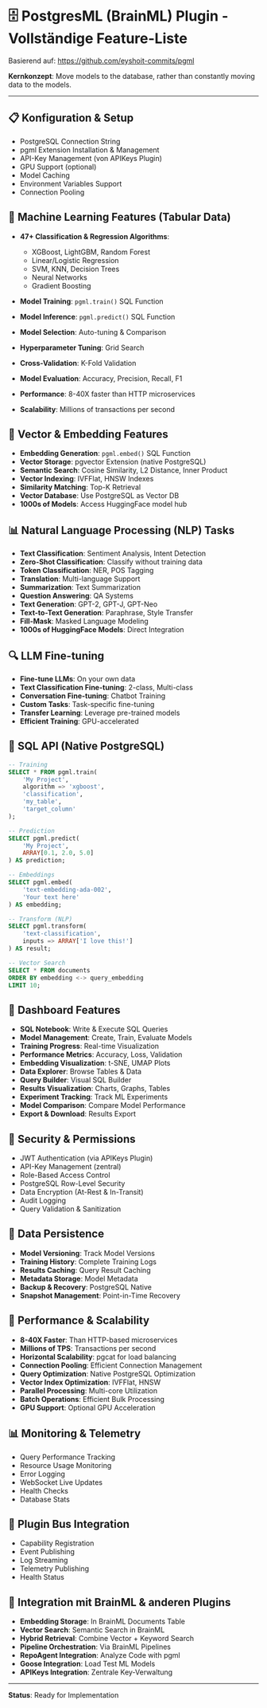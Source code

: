 # 🗄️ PostgresML (BrainML) Plugin - Vollständige Feature-Liste

Basierend auf: https://github.com/eyshoit-commits/pgml

**Kernkonzept**: Move models to the database, rather than constantly moving data to the models.

---

## 📋 Konfiguration & Setup

- PostgreSQL Connection String
- pgml Extension Installation & Management
- API-Key Management (von APIKeys Plugin)
- GPU Support (optional)
- Model Caching
- Environment Variables Support
- Connection Pooling

## 🤖 Machine Learning Features (Tabular Data)

- **47+ Classification & Regression Algorithms**:
  - XGBoost, LightGBM, Random Forest
  - Linear/Logistic Regression
  - SVM, KNN, Decision Trees
  - Neural Networks
  - Gradient Boosting

- **Model Training**: `pgml.train()` SQL Function
- **Model Inference**: `pgml.predict()` SQL Function
- **Model Selection**: Auto-tuning & Comparison
- **Hyperparameter Tuning**: Grid Search
- **Cross-Validation**: K-Fold Validation
- **Model Evaluation**: Accuracy, Precision, Recall, F1
- **Performance**: 8-40X faster than HTTP microservices
- **Scalability**: Millions of transactions per second

## 🧠 Vector & Embedding Features

- **Embedding Generation**: `pgml.embed()` SQL Function
- **Vector Storage**: pgvector Extension (native PostgreSQL)
- **Semantic Search**: Cosine Similarity, L2 Distance, Inner Product
- **Vector Indexing**: IVFFlat, HNSW Indexes
- **Similarity Matching**: Top-K Retrieval
- **Vector Database**: Use PostgreSQL as Vector DB
- **1000s of Models**: Access HuggingFace model hub

## 📊 Natural Language Processing (NLP) Tasks

- **Text Classification**: Sentiment Analysis, Intent Detection
- **Zero-Shot Classification**: Classify without training data
- **Token Classification**: NER, POS Tagging
- **Translation**: Multi-language Support
- **Summarization**: Text Summarization
- **Question Answering**: QA Systems
- **Text Generation**: GPT-2, GPT-J, GPT-Neo
- **Text-to-Text Generation**: Paraphrase, Style Transfer
- **Fill-Mask**: Masked Language Modeling
- **1000s of HuggingFace Models**: Direct Integration

## 🔍 LLM Fine-tuning

- **Fine-tune LLMs**: On your own data
- **Text Classification Fine-tuning**: 2-class, Multi-class
- **Conversation Fine-tuning**: Chatbot Training
- **Custom Tasks**: Task-specific fine-tuning
- **Transfer Learning**: Leverage pre-trained models
- **Efficient Training**: GPU-accelerated

## 🔌 SQL API (Native PostgreSQL)

```sql
-- Training
SELECT * FROM pgml.train(
    'My Project',
    algorithm => 'xgboost',
    'classification',
    'my_table',
    'target_column'
);

-- Prediction
SELECT pgml.predict(
    'My Project',
    ARRAY[0.1, 2.0, 5.0]
) AS prediction;

-- Embeddings
SELECT pgml.embed(
    'text-embedding-ada-002',
    'Your text here'
) AS embedding;

-- Transform (NLP)
SELECT pgml.transform(
    'text-classification',
    inputs => ARRAY['I love this!']
) AS result;

-- Vector Search
SELECT * FROM documents
ORDER BY embedding <-> query_embedding
LIMIT 10;
```

## 🎨 Dashboard Features

- **SQL Notebook**: Write & Execute SQL Queries
- **Model Management**: Create, Train, Evaluate Models
- **Training Progress**: Real-time Visualization
- **Performance Metrics**: Accuracy, Loss, Validation
- **Embedding Visualization**: t-SNE, UMAP Plots
- **Data Explorer**: Browse Tables & Data
- **Query Builder**: Visual SQL Builder
- **Results Visualization**: Charts, Graphs, Tables
- **Experiment Tracking**: Track ML Experiments
- **Model Comparison**: Compare Model Performance
- **Export & Download**: Results Export

## 🔐 Security & Permissions

- JWT Authentication (via APIKeys Plugin)
- API-Key Management (zentral)
- Role-Based Access Control
- PostgreSQL Row-Level Security
- Data Encryption (At-Rest & In-Transit)
- Audit Logging
- Query Validation & Sanitization

## 💾 Data Persistence

- **Model Versioning**: Track Model Versions
- **Training History**: Complete Training Logs
- **Results Caching**: Query Result Caching
- **Metadata Storage**: Model Metadata
- **Backup & Recovery**: PostgreSQL Native
- **Snapshot Management**: Point-in-Time Recovery

## 🚀 Performance & Scalability

- **8-40X Faster**: Than HTTP-based microservices
- **Millions of TPS**: Transactions per second
- **Horizontal Scalability**: pgcat for load balancing
- **Connection Pooling**: Efficient Connection Management
- **Query Optimization**: Native PostgreSQL Optimization
- **Vector Index Optimization**: IVFFlat, HNSW
- **Parallel Processing**: Multi-core Utilization
- **Batch Operations**: Efficient Bulk Processing
- **GPU Support**: Optional GPU Acceleration

## 📊 Monitoring & Telemetry

- Query Performance Tracking
- Resource Usage Monitoring
- Error Logging
- WebSocket Live Updates
- Health Checks
- Database Stats

## 🔗 Plugin Bus Integration

- Capability Registration
- Event Publishing
- Log Streaming
- Telemetry Publishing
- Health Status

## 🔄 Integration mit BrainML & anderen Plugins

- **Embedding Storage**: In BrainML Documents Table
- **Vector Search**: Semantic Search in BrainML
- **Hybrid Retrieval**: Combine Vector + Keyword Search
- **Pipeline Orchestration**: Via BrainML Pipelines
- **RepoAgent Integration**: Analyze Code with pgml
- **Goose Integration**: Load Test ML Models
- **APIKeys Integration**: Zentrale Key-Verwaltung

---

**Status**: Ready for Implementation
